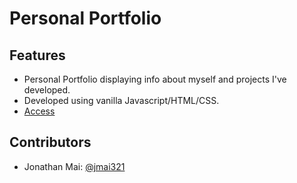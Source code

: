 # Personal Portfolio
## Features  
* Personal Portfolio displaying info about myself and projects I've developed.
* Developed using vanilla Javascript/HTML/CSS.
* [Access](https://jmai321.github.io)

## Contributors
* Jonathan Mai: [@jmai321](https://github.com/jmai321)
